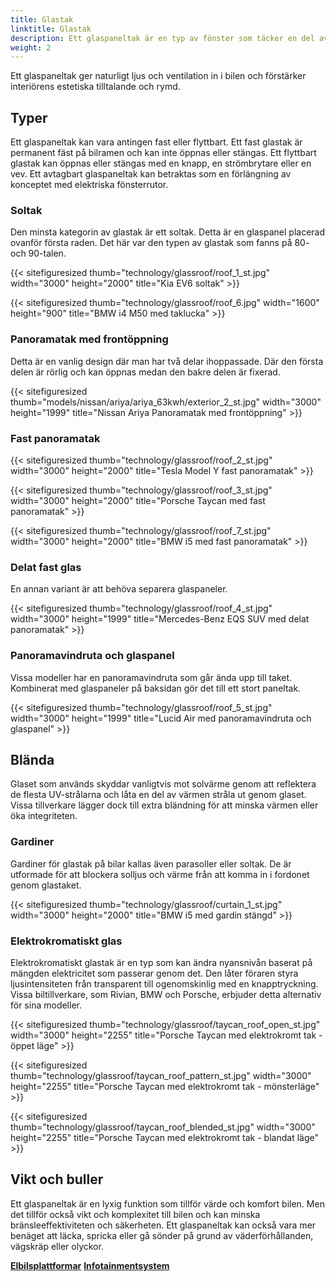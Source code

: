 ```yaml
---
title: Glastak
linktitle: Glastak
description: Ett glaspaneltak är en typ av fönster som täcker en del av eller hela bilens tak. Den är gjord av laminerat glas, liknande vindrutor.
weight: 2
---
```

<!-- markdownlint-disable MD033 -->
Ett glaspaneltak ger naturligt ljus och ventilation in i bilen och förstärker interiörens estetiska tilltalande och rymd.

## Typer

Ett glaspaneltak kan vara antingen fast eller flyttbart. Ett fast glastak är permanent fäst på bilramen och kan inte öppnas eller stängas. Ett flyttbart glastak kan öppnas eller stängas med en knapp, en strömbrytare eller en vev. Ett avtagbart glaspaneltak kan betraktas som en förlängning av konceptet med elektriska fönsterrutor.

### Soltak

Den minsta kategorin av glastak är ett soltak. Detta är en glaspanel placerad ovanför första raden. Det här var den typen av glastak som fanns på 80- och 90-talen.

{{< sitefiguresized thumb="technology/glassroof/roof_1_st.jpg" width="3000" height="2000" title="Kia EV6 soltak" >}}

{{< sitefiguresized thumb="technology/glassroof/roof_6.jpg" width="1600" height="900" title="BMW i4 M50 med taklucka" >}}

### Panoramatak med frontöppning

Detta är en vanlig design där man har två delar ihoppassade. Där den första delen är rörlig och kan öppnas medan den bakre delen är fixerad.

{{< sitefiguresized thumb="models/nissan/ariya/ariya_63kwh/exterior_2_st.jpg" width="3000" height="1999" title="Nissan Ariya Panoramatak med frontöppning" >}}

### Fast panoramatak

{{< sitefiguresized thumb="technology/glassroof/roof_2_st.jpg" width="3000" height="2000" title="Tesla Model Y fast panoramatak" >}}

{{< sitefiguresized thumb="technology/glassroof/roof_3_st.jpg" width="3000" height="2000" title="Porsche Taycan med fast panoramatak" >}}

{{< sitefiguresized thumb="technology/glassroof/roof_7_st.jpg" width="3000" height="2000" title="BMW i5 med fast panoramatak" >}}

### Delat fast glas

En annan variant är att behöva separera glaspaneler.

{{< sitefiguresized thumb="technology/glassroof/roof_4_st.jpg" width="3000" height="1999" title="Mercedes-Benz EQS SUV med delat panoramatak" >}}

### Panoramavindruta och glaspanel

Vissa modeller har en panoramavindruta som går ända upp till taket. Kombinerat med glaspaneler på baksidan gör det till ett stort paneltak.

{{< sitefiguresized thumb="technology/glassroof/roof_5_st.jpg" width="3000" height="1999" title="Lucid Air med panoramavindruta och glaspanel" >}}

## Blända

Glaset som används skyddar vanligtvis mot solvärme genom att reflektera de flesta UV-strålarna och låta en del av värmen stråla ut genom glaset. Vissa tillverkare lägger dock till extra bländning för att minska värmen eller öka integriteten.

### Gardiner

Gardiner för glastak på bilar kallas även parasoller eller soltak. De är utformade för att blockera solljus och värme från att komma in i fordonet genom glastaket.

{{< sitefiguresized thumb="technology/glassroof/curtain_1_st.jpg" width="3000" height="2000" title="BMW i5 med gardin stängd" >}}

### Elektrokromatiskt glas

Elektrokromatiskt glastak är en typ som kan ändra nyansnivån baserat på mängden elektricitet som passerar genom det. Den låter föraren styra ljusintensiteten från transparent till ogenomskinlig med en knapptryckning. Vissa biltillverkare, som Rivian, BMW och Porsche, erbjuder detta alternativ för sina modeller.

{{< sitefiguresized thumb="technology/glassroof/taycan_roof_open_st.jpg" width="3000" height="2255" title="Porsche Taycan med elektrokromt tak - öppet läge" >}}

{{< sitefiguresized thumb="technology/glassroof/taycan_roof_pattern_st.jpg" width="3000" height="2255" title="Porsche Taycan med elektrokromt tak - mönsterläge" >}}

{{< sitefiguresized thumb="technology/glassroof/taycan_roof_blended_st.jpg" width="3000" height="2255" title="Porsche Taycan med elektrokromt tak - blandat läge" >}}

## Vikt och buller

Ett glaspaneltak är en lyxig funktion som tillför värde och komfort
bilen. Men det tillför också vikt och komplexitet till bilen och kan minska bränsleeffektiviteten och säkerheten. Ett glaspaneltak kan också vara mer benäget att läcka, spricka eller gå sönder på grund av väderförhållanden, vägskräp eller olyckor.

<div class="mt-3 mb-3">
    <a href="../platforms/" class="text-decoration-none text-black"><strong><i class="bi-arrow-left"></i> Elbilsplattformar</strong></a>
    <a href="../infotainment/" class="text-decoration-none text-black float-end"><strong>Infotainmentsystem <i class="bi-arrow-right"></i></strong></a>
</div>
